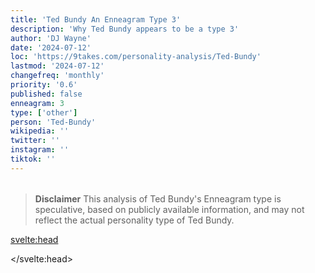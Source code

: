 ```yaml
---
title: 'Ted Bundy An Enneagram Type 3'
description: 'Why Ted Bundy appears to be a type 3'
author: 'DJ Wayne'
date: '2024-07-12'
loc: 'https://9takes.com/personality-analysis/Ted-Bundy'
lastmod: '2024-07-12'
changefreq: 'monthly'
priority: '0.6'
published: false
enneagram: 3
type: ['other']
person: 'Ted-Bundy'
wikipedia: ''
twitter: ''
instagram: ''
tiktok: ''
---
```


<!--
    childhood and upbringing
    first big success
    style habits and quirks that relate to their personality type
    stressful moments in their life and how they handled them
    comfort- moments in their life where they are doing well and killing it
-->
<!-- // keywords:  -->

<script>
	// import  PopCard  from "$lib/components/atoms/PopCard.svelte";
</script>

<div
	style="display: flex;
    justify-content: center;
    margin: 1rem 0;
	"
>
	<!-- <PopCard
		image={`/types/3s/${'Ted-Bundy'}.webp`}
		enneagramType={3}
		showIcon={false}
		displayText="Ted Bundy"
		subtext=""
	/> -->
</div>

> **Disclaimer** This analysis of Ted Bundy's Enneagram type is speculative, based on publicly available information, and may not reflect the actual personality type of Ted Bundy.

<p class="firstLetter"></p>

<svelte:head>

<script type="application/ld+json">

</script>

</svelte:head>

<style lang="scss"></style>
